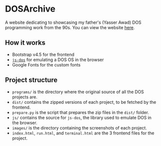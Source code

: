 # DOSArchive

A website dedicating to showcasing my father's (Yasser Awad) DOS programming work from the 90s. You can view the website [here](https://deadpackets.pw/dosarchive/).

## How it works

- Bootstrap v4.5 for the frontend
- [`js-dos`](https://js-dos.com/) for emulating a DOS OS in the browser
- Google Fonts for the custom fonts

## Project structure

- `programs/` is the directory where the original source of all the DOS projects are.
- `dist/` contains the zipped versions of each project, to be fetched by the frontend.
- `prepare.py` is the script that prepares the zip files in the `dist/` folder.
- `js/` contains the source for `js-dos`, the library used to emulate DOS in the browser.
- `images/` is the directory containing the screenshots of each project.
- `index.html`, `run.html`, and `terminal.html` are the 3 frontend files for the project.
